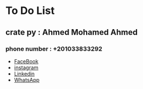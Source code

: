<h1>To Do List</h1>
<h2>crate py : Ahmed Mohamed Ahmed</h2>
<h3>phone number : +201033833292</h3>
<ul>
  <li>
    <a href="https://www.facebook.com/profile.php?id=100081493688072" target="_plank">FaceBook</a>
  </li>
  <li>
    <a href="">instagram</a>
  </li>
  <li>
    <a href="">Linkedin</a>
  </li>
  <li>
    <a href="">WhatsApp</a>
  </li>
</ul>

